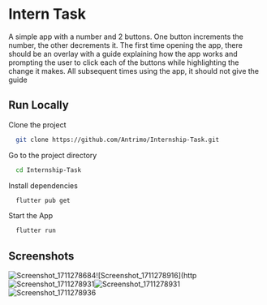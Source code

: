 
# Intern Task

A simple app with a number and 2 buttons. One button increments the number, the other decrements it. The first time opening the app, there should be an overlay with a guide explaining how the app works and prompting the user to click each of the buttons while highlighting the change it makes. All subsequent times using the app, it should not give the guide


## Run Locally

Clone the project

```bash
  git clone https://github.com/Antrimo/Internship-Task.git
```

Go to the project directory

```bash
  cd Internship-Task
```

Install dependencies

```bash
  flutter pub get
```

Start the App

```bash
  flutter run
```


## Screenshots

![Screenshot_1711278684](https://github.com/Antrimo/Internship-Task/assets/114746821/69fd37a1-2751-4b3d-9572-a72ea59f160a)![Screenshot_1711278916](http![Screenshot_1711278931](https://github.com/Antrimo/Internship-Task/assets/114746821/6e28967b-5063-413f-b647-154e6e993912)![Screenshot_1711278931](https://github.com/Antrimo/Internship-Task/assets/114746821/eab40508-2a47-4441-ad03-8ad93f3a957f)
![Screenshot_1711278936](https://github.com/Antrimo/Internship-Task/assets/114746821/7b4e9d98-d661-4b0a-a26d-b856c9f46d4b)

